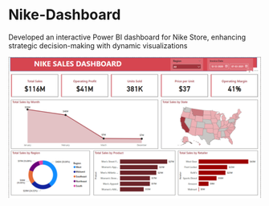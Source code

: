 # Nike-Dashboard
Developed an interactive Power BI dashboard for Nike Store, enhancing strategic decision-making with dynamic visualizations

![image alt](https://github.com/rohansingh2609/Nike-Dashboard/blob/5c11d78e1b0405fd80e44aadf438d6bccb7b29a6/NIKE%20SALES%20DASHBOARD.png)
